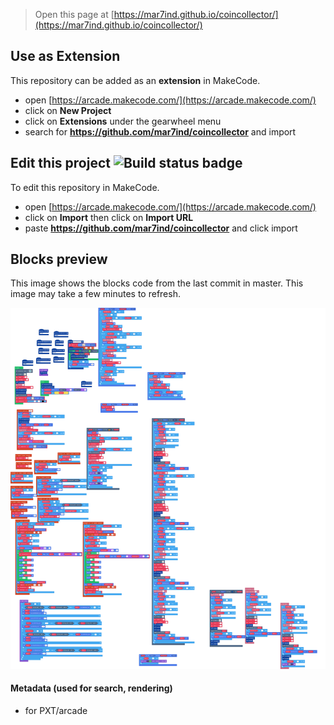  


> Open this page at [https://mar7ind.github.io/coincollector/](https://mar7ind.github.io/coincollector/)

## Use as Extension

This repository can be added as an **extension** in MakeCode.

* open [https://arcade.makecode.com/](https://arcade.makecode.com/)
* click on **New Project**
* click on **Extensions** under the gearwheel menu
* search for **https://github.com/mar7ind/coincollector** and import

## Edit this project ![Build status badge](https://github.com/mar7ind/coincollector/workflows/MakeCode/badge.svg)

To edit this repository in MakeCode.

* open [https://arcade.makecode.com/](https://arcade.makecode.com/)
* click on **Import** then click on **Import URL**
* paste **https://github.com/mar7ind/coincollector** and click import

## Blocks preview

This image shows the blocks code from the last commit in master.
This image may take a few minutes to refresh.

![A rendered view of the blocks](https://github.com/mar7ind/coincollector/raw/master/.github/makecode/blocks.png)

#### Metadata (used for search, rendering)

* for PXT/arcade
<script src="https://makecode.com/gh-pages-embed.js"></script><script>makeCodeRender("{{ site.makecode.home_url }}", "{{ site.github.owner_name }}/{{ site.github.repository_name }}");</script>
